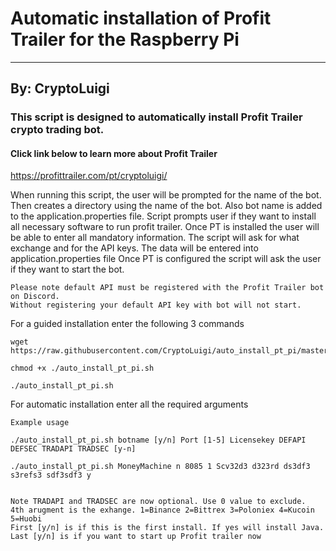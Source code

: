 # Automatic installation of Profit Trailer for the Raspberry Pi
---
## By: CryptoLuigi

### This script is designed to automatically install Profit Trailer crypto trading bot.
#### Click link below to learn more about Profit Trailer

https://profittrailer.com/pt/cryptoluigi/

When running this script, the user will be prompted for the name of the bot.
Then creates a directory using the name of the bot. 
Also bot name is added to the application.properties file.
Script prompts user if they want to install all necessary software to run profit trailer.
Once PT is installed the user will be able to enter all mandatory information.
The script will ask for what exchange and for the API keys.
The data will be entered into application.properties file
Once PT is configured the script will ask the user if they want to start the bot.

```
Please note default API must be registered with the Profit Trailer bot on Discord.
Without registering your default API key with bot will not start.
 ```
 
 
For a guided installation enter the following 3 commands
```
wget https://raw.githubusercontent.com/CryptoLuigi/auto_install_pt_pi/master/auto_install_pt_pi.sh

chmod +x ./auto_install_pt_pi.sh

./auto_install_pt_pi.sh
 ```
 
For automatic installation enter all the required arguments 
```
Example usage

./auto_install_pt_pi.sh botname [y/n] Port [1-5] Licensekey DEFAPI DEFSEC TRADAPI TRADSEC [y-n]

./auto_install_pt_pi.sh MoneyMachine n 8085 1 Scv32d3 d323rd ds3df3 s3refs3 sdf3sdf3 y


Note TRADAPI and TRADSEC are now optional. Use 0 value to exclude.
4th arugment is the exhange. 1=Binance 2=Bittrex 3=Poloniex 4=Kucoin 5=Huobi
First [y/n] is if this is the first install. If yes will install Java.
Last [y/n] is if you want to start up Profit trailer now
 ```
 
